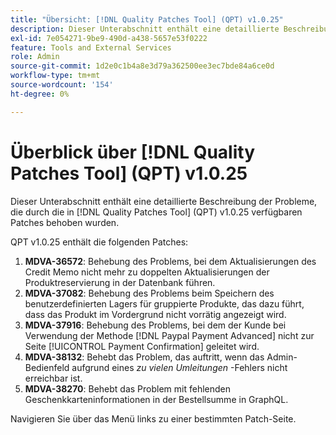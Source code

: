 ```yaml
---
title: "Übersicht: [!DNL Quality Patches Tool] (QPT) v1.0.25"
description: Dieser Unterabschnitt enthält eine detaillierte Beschreibung der Probleme, die durch die in [!DNL Quality Patches Tool]  (QPT) v1.0.25 verfügbaren Patches behoben wurden.
exl-id: 7e054271-9be9-490d-a438-5657e53f0222
feature: Tools and External Services
role: Admin
source-git-commit: 1d2e0c1b4a8e3d79a362500ee3ec7bde84a6ce0d
workflow-type: tm+mt
source-wordcount: '154'
ht-degree: 0%

---
```


# Überblick über [!DNL Quality Patches Tool] (QPT) v1.0.25

Dieser Unterabschnitt enthält eine detaillierte Beschreibung der Probleme, die durch die in [!DNL Quality Patches Tool] (QPT) v1.0.25 verfügbaren Patches behoben wurden.

QPT v1.0.25 enthält die folgenden Patches:

1. **MDVA-36572**: Behebung des Problems, bei dem Aktualisierungen des Credit Memo nicht mehr zu doppelten Aktualisierungen der Produktreservierung in der Datenbank führen.
1. **MDVA-37082**: Behebung des Problems beim Speichern des benutzerdefinierten Lagers für gruppierte Produkte, das dazu führt, dass das Produkt im Vordergrund nicht vorrätig angezeigt wird.
1. **MDVA-37916**: Behebung des Problems, bei dem der Kunde bei Verwendung der Methode [!DNL Paypal Payment Advanced] nicht zur Seite [!UICONTROL Payment Confirmation] geleitet wird.
1. **MDVA-38132**: Behebt das Problem, das auftritt, wenn das Admin-Bedienfeld aufgrund eines *zu vielen Umleitungen* -Fehlers nicht erreichbar ist.
1. **MDVA-38270**: Behebt das Problem mit fehlenden Geschenkkarteninformationen in der Bestellsumme in GraphQL.

Navigieren Sie über das Menü links zu einer bestimmten Patch-Seite.
